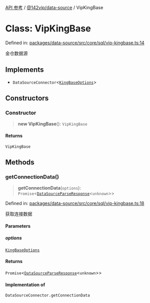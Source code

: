 [API 参考](../wiki/Home) / [@142vip/data-source](../wiki/@142vip.data-source) / VipKingBase

# Class: VipKingBase

Defined in: [packages/data-source/src/core/sql/vip-kingbase.ts:14](https://github.com/142vip/core-x/blob/15d5bc9ef4bece78c0e60bdf074a2d245f625100/packages/data-source/src/core/sql/vip-kingbase.ts#L14)

金仓数据源

## Implements

* `DataSourceConnector`<[`KingBaseOptions`](../wiki/@142vip.data-source.Interface.KingBaseOptions)>

## Constructors

### Constructor

> **new VipKingBase**(): `VipKingBase`

#### Returns

`VipKingBase`

## Methods

### getConnectionData()

> **getConnectionData**(`options`): `Promise`<[`DataSourceParseResponse`](../wiki/@142vip.data-source.Interface.DataSourceParseResponse)<`unknown`>>

Defined in: [packages/data-source/src/core/sql/vip-kingbase.ts:18](https://github.com/142vip/core-x/blob/15d5bc9ef4bece78c0e60bdf074a2d245f625100/packages/data-source/src/core/sql/vip-kingbase.ts#L18)

获取连接数据

#### Parameters

##### options

[`KingBaseOptions`](../wiki/@142vip.data-source.Interface.KingBaseOptions)

#### Returns

`Promise`<[`DataSourceParseResponse`](../wiki/@142vip.data-source.Interface.DataSourceParseResponse)<`unknown`>>

#### Implementation of

`DataSourceConnector.getConnectionData`
